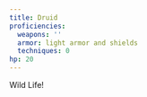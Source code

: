 ```yaml
---
title: Druid
proficiencies:
  weapons: ''
  armor: light armor and shields
  techniques: 0
hp: 20
---
```


Wild Life!
